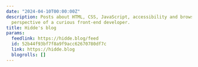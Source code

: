 ```yaml
---
date: "2024-04-10T00:00:00Z"
description: Posts about HTML, CSS, JavaScript, accessibility and browsers from the
  perspective of a curious front-end developer.
title: Hidde's blog
params:
  feedlink: https://hidde.blog/feed
  id: 52b44f93bf7f8a9f9acc62670780df7c
  link: https://hidde.blog
  blogrolls: []
---
```

